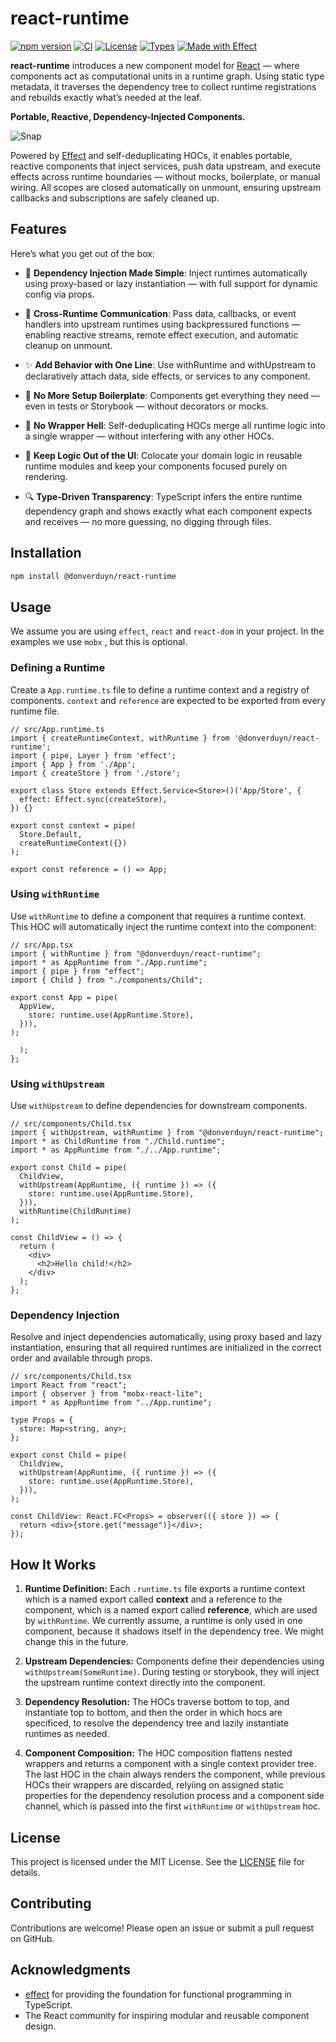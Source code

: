 # react-runtime

[![npm version](https://img.shields.io/npm/v/@donverduyn/react-runtime.svg?label=%20npm)](https://www.npmjs.com/package/@donverduyn/react-runtime)
[![CI](https://img.shields.io/github/actions/workflow/status/donverduyn/react-runtime/ci.yml?label=CI)](https://github.com/donverduyn/react-runtime/actions)
[![License](https://img.shields.io/npm/l/@donverduyn/react-runtime)](LICENSE)
[![Types](https://img.shields.io/npm/types/@donverduyn/react-runtime.svg)](https://www.npmjs.com/package/@donverduyn/react-runtime)
[![Made with Effect](https://img.shields.io/badge/made%20with-Effect-7347ff)](https://github.com/Effect-TS/effect)


**react-runtime** introduces a new component model for [React](https://github.com/facebook/react) — where components act as computational units in a runtime graph. Using static type metadata, it traverses the dependency tree to collect runtime registrations and rebuilds exactly what’s needed at the leaf. 

**Portable, Reactive, Dependency-Injected Components.**

![Snap](https://github.com/user-attachments/assets/9f2edeb2-ebed-4fe0-af21-fb74eb388e79)

Powered by [Effect](https://github.com/Effect-TS/effect) and self-deduplicating HOCs, it enables portable, reactive components that inject services, push data upstream, and execute effects across runtime boundaries — without mocks, boilerplate, or manual wiring. All scopes are closed automatically on unmount, ensuring upstream callbacks and subscriptions are safely cleaned up.

## Features

Here’s what you get out of the box:

- 🧩 **Dependency Injection Made Simple**: Inject runtimes automatically using proxy-based or lazy instantiation — with full support for dynamic config via props.

- 🔁 **Cross-Runtime Communication**: Pass data, callbacks, or event handlers into upstream runtimes using backpressured functions — enabling reactive streams, remote effect execution, and automatic cleanup on unmount.

- ✨ **Add Behavior with One Line**: Use withRuntime and withUpstream to declaratively attach data, side effects, or services to any component.

- 🧬 **No More Setup Boilerplate**: Components get everything they need — even in tests or Storybook — without decorators or mocks.

- 🚫 **No Wrapper Hell**: Self-deduplicating HOCs merge all runtime logic into a single wrapper — without interfering with any other HOCs.

- 🧠 **Keep Logic Out of the UI**: Colocate your domain logic in reusable runtime modules and keep your components focused purely on rendering.

- 🔍 **Type-Driven Transparency**: TypeScript infers the entire runtime dependency graph and shows exactly what each component expects and receives — no more guessing, no digging through files.


## Installation

```bash
npm install @donverduyn/react-runtime
```

## Usage

We assume you are using `effect`, `react` and `react-dom` in your project. In the examples we use `mobx` , but this is optional. 

### Defining a Runtime

Create a `App.runtime.ts` file to define a runtime context and a registry of components. `context` and `reference` are expected to be exported from every runtime file.

```tsx
// src/App.runtime.ts
import { createRuntimeContext, withRuntime } from '@donverduyn/react-runtime';
import { pipe, Layer } from 'effect';
import { App } from './App';
import { createStore } from './store';

export class Store extends Effect.Service<Store>()('App/Store', {
  effect: Effect.sync(createStore),
}) {}

export const context = pipe(
  Store.Default,
  createRuntimeContext({})
);

export const reference = () => App;
```

### Using `withRuntime`

Use `withRuntime` to define a component that requires a runtime context. This HOC will automatically inject the runtime context into the component:

```tsx
// src/App.tsx
import { withRuntime } from "@donverduyn/react-runtime";
import * as AppRuntime from "./App.runtime";
import { pipe } from "effect";
import { Child } from "./components/Child";

export const App = pipe(
  AppView,
    store: runtime.use(AppRuntime.Store),
  })),
);

  );
};

```

### Using `withUpstream`

Use `withUpstream` to define dependencies for downstream components.

```tsx
// src/components/Child.tsx
import { withUpstream, withRuntime } from "@donverduyn/react-runtime";
import * as ChildRuntime from "./Child.runtime";
import * as AppRuntime from "./../App.runtime";

export const Child = pipe(
  ChildView,
  withUpstream(AppRuntime, ({ runtime }) => ({
    store: runtime.use(AppRuntime.Store),
  })),
  withRuntime(ChildRuntime)
);

const ChildView = () => {
  return (
    <div>
      <h2>Hello child!</h2>
    </div>
  );
};
```

### Dependency Injection

Resolve and inject dependencies automatically, using proxy based and lazy instantiation, ensuring that all required runtimes are initialized in the correct order and available through props.

```tsx
// src/components/Child.tsx
import React from "react";
import { observer } from "mobx-react-lite";
import * as AppRuntime from "../App.runtime";

type Props = {
  store: Map<string, any>;
};

export const Child = pipe(
  ChildView,
  withUpstream(AppRuntime, ({ runtime }) => ({
    store: runtime.use(AppRuntime.Store),
  })),
);

const ChildView: React.FC<Props> = observer(({ store }) => {
  return <div>{store.get("message")}</div>;
});

```

## How It Works

1. **Runtime Definition:** Each `.runtime.ts` file exports a runtime context which is a named export called **context** and a reference to the component, which is a named export called **reference**, which are used by `withRuntime`. We currently assume, a runtime is only used in one component, because it shadows itself in the dependency tree. We might change this in the future.

2. **Upstream Dependencies:** Components define their dependencies using `withUpstream(SomeRuntime)`. During testing or storybook, they will inject the upstream runtime context directly into the component.

3. **Dependency Resolution:** The HOCs traverse bottom to top, and instantiate top to bottom, and then the order in which hocs are specificed, to resolve the dependency tree and lazily instantiate runtimes as needed.

4. **Component Composition:** The HOC composition flattens nested wrappers and returns a component with a single context provider tree. The last HOC in the chain always renders the component, while previous HOCs their wrappers are discarded, relyiing on assigned static properties for the dependency resolution process and a component side channel, which is passed into the first `withRuntime` or `withUpstream` hoc.


## License

This project is licensed under the MIT License. See the [LICENSE](./LICENSE) file for details.

## Contributing

Contributions are welcome! Please open an issue or submit a pull request on GitHub.

## Acknowledgments

- [effect](https://github.com/effect-TS) for providing the foundation for functional programming in TypeScript.
- The React community for inspiring modular and reusable component design.
